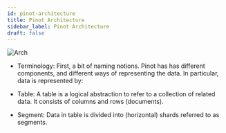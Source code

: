 ```yaml
---
id: pinot-architecture
title: Pinot Architecture
sidebar_label: Pinot Architecture
draft: false
---
```


![Arch](../../static/img/pinot-architecture.png)

- Terminology:
First, a bit of naming notions. Pinot has has different components, and different ways of representing the data. In particular, data is represented by:

- Table:
A table is a logical abstraction to refer to a collection of related data. It consists of columns and rows (documents).

- Segment:
Data in table is divided into (horizontal) shards referred to as segments.

